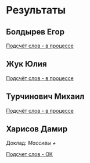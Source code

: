 # Результаты

## Болдырев Егор

[Подсчёт слов - в процессе](/2017.java/results/boldyrev/)

## Жук Юлия

[Подсчёт слов - в процессе](/2017.java/results/zhuk/)

## Турчинович Михаил

[Подсчёт слов - в процессе](/2017.java/results/turchinovich/)

## Харисов Дамир

Доклад: *Массивы +*

[Подсчет слов - ОК](/2017.java/results/kharisov/)

